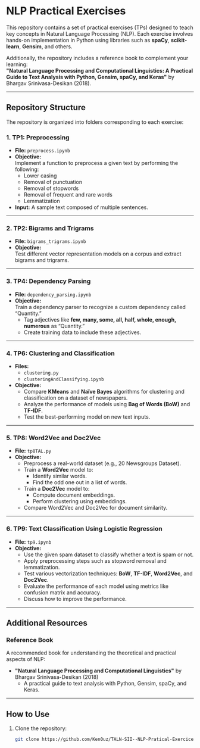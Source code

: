 # **NLP Practical Exercises**  

This repository contains a set of practical exercises (TPs) designed to teach key concepts in Natural Language Processing (NLP). Each exercise involves hands-on implementation in Python using libraries such as **spaCy**, **scikit-learn**, **Gensim**, and others.  

Additionally, the repository includes a reference book to complement your learning:  
**"Natural Language Processing and Computational Linguistics: A Practical Guide to Text Analysis with Python, Gensim, spaCy, and Keras"** by Bhargav Srinivasa-Desikan (2018).  

---

## **Repository Structure**  

The repository is organized into folders corresponding to each exercise:  

### **1. TP1: Preprocessing**  
- **File:** `preprocess.ipynb`  
- **Objective:**  
  Implement a function to preprocess a given text by performing the following:  
  - Lower casing  
  - Removal of punctuation  
  - Removal of stopwords  
  - Removal of frequent and rare words  
  - Lemmatization  
- **Input:** A sample text composed of multiple sentences.  

---

### **2. TP2: Bigrams and Trigrams**  
- **File:** `bigrams_trigrams.ipynb`  
- **Objective:**  
  Test different vector representation models on a corpus and extract bigrams and trigrams.  

---

### **3. TP4: Dependency Parsing**  
- **File:** `dependency_parsing.ipynb`  
- **Objective:**  
  Train a dependency parser to recognize a custom dependency called “Quantity.”  
  - Tag adjectives like **few, many, some, all, half, whole, enough, numerous** as “Quantity.”  
  - Create training data to include these adjectives.  

---

### **4. TP6: Clustering and Classification**  
- **Files:**  
  - `clustering.py`  
  - `clusteringAndClassifying.ipynb`  
- **Objective:**  
  - Compare **KMeans** and **Naïve Bayes** algorithms for clustering and classification on a dataset of newspapers.  
  - Analyze the performance of models using **Bag of Words (BoW)** and **TF-IDF**.  
  - Test the best-performing model on new text inputs.  

---

### **5. TP8: Word2Vec and Doc2Vec**  
- **File:** `tp8TAL.py`  
- **Objective:**  
  - Preprocess a real-world dataset (e.g., 20 Newsgroups Dataset).  
  - Train a **Word2Vec** model to:  
    - Identify similar words.  
    - Find the odd one out in a list of words.  
  - Train a **Doc2Vec** model to:  
    - Compute document embeddings.  
    - Perform clustering using embeddings.  
  - Compare Word2Vec and Doc2Vec for document similarity.  

---

### **6. TP9: Text Classification Using Logistic Regression**  
- **File:** `tp9.ipynb`  
- **Objective:**  
  - Use the given spam dataset to classify whether a text is spam or not.  
  - Apply preprocessing steps such as stopword removal and lemmatization.  
  - Test various vectorization techniques: **BoW**, **TF-IDF**, **Word2Vec**, and **Doc2Vec**.  
  - Evaluate the performance of each model using metrics like confusion matrix and accuracy.  
  - Discuss how to improve the performance.  

---

## **Additional Resources**  

### **Reference Book**  
A recommended book for understanding the theoretical and practical aspects of NLP:  
- **"Natural Language Processing and Computational Linguistics"** by Bhargav Srinivasa-Desikan (2018)  
  - A practical guide to text analysis with Python, Gensim, spaCy, and Keras.  

---

## **How to Use**  

1. Clone the repository:  
   ```bash
   git clone https://github.com/Ken0uz/TALN-SII--NLP-Pratical-Exercices.git
